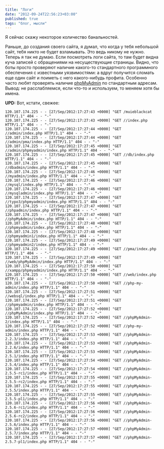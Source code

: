 ```yaml
---
title: "Логи"
date: "2012-09-24T22:56:23+03:00"
published: true
tags: "блог, мысли"
---
```


Я сейчас скажу некоторое количество банальностей.

Раньше, до создания своего сайта, я думал, что когда у тебя небольшой сайт, тебя никто не будет взламывать. Это ведь
никому не нужно. Теперь я так не думаю. Если посмотреть логи сайта, то там будет видна куча записей с обращениями
на несуществующие страницы. Видно, что боты просто проверяют наличие какого-то стандартного программного обеспечения
с известными уязвимостями: a вдруг получится сломать еще один сайт и поиметь с него какого-нибудь профита. Особенно
часто любят проверять наличие [phpMyAdmin](http://www.phpmyadmin.net/home_page/index.php) по стандартным адресам.
Вывод: не расслабляемся, если что-то и используем, то меняем хотя бы имена.

**UPD:** Вот, кстати, свежее:

~~~~~
120.107.174.225 - - [27/Sep/2012:17:27:43 +0000] "GET /muieblackcat HTTP/1.1" 404 - - "-"
120.107.174.225 - - [27/Sep/2012:17:27:43 +0000] "GET //index.php HTTP/1.1" 404 - - "-"
120.107.174.225 - - [27/Sep/2012:17:27:44 +0000] "GET //admin/index.php HTTP/1.1" 404 - - "-"
120.107.174.225 - - [27/Sep/2012:17:27:44 +0000] "GET //admin/pma/index.php HTTP/1.1" 404 - - "-"
120.107.174.225 - - [27/Sep/2012:17:27:45 +0000] "GET //admin/phpmyadmin/index.php HTTP/1.1" 404 - - "-"
120.107.174.225 - - [27/Sep/2012:17:27:45 +0000] "GET //db/index.php HTTP/1.1" 404 - - "-"
120.107.174.225 - - [27/Sep/2012:17:27:45 +0000] "GET //dbadmin/index.php HTTP/1.1" 404 - - "-"
120.107.174.225 - - [27/Sep/2012:17:27:46 +0000] "GET //myadmin/index.php HTTP/1.1" 404 - - "-"
120.107.174.225 - - [27/Sep/2012:17:27:46 +0000] "GET //mysql/index.php HTTP/1.1" 404 - - "-"
120.107.174.225 - - [27/Sep/2012:17:27:46 +0000] "GET //mysqladmin/index.php HTTP/1.1" 404 - - "-"
120.107.174.225 - - [27/Sep/2012:17:27:47 +0000] "GET //typo3/phpmyadmin/index.php HTTP/1.1" 404 - - "-"
120.107.174.225 - - [27/Sep/2012:17:27:47 +0000] "GET //phpadmin/index.php HTTP/1.1" 404 - - "-"
120.107.174.225 - - [27/Sep/2012:17:27:47 +0000] "GET //phpMyAdmin/index.php HTTP/1.1" 404 - - "-"
120.107.174.225 - - [27/Sep/2012:17:27:48 +0000] "GET //phpmyadmin/index.php HTTP/1.1" 404 - - "-"
120.107.174.225 - - [27/Sep/2012:17:27:48 +0000] "GET //phpmyadmin1/index.php HTTP/1.1" 404 - - "-"
120.107.174.225 - - [27/Sep/2012:17:27:49 +0000] "GET //phpmyadmin2/index.php HTTP/1.1" 404 - - "-"
120.107.174.225 - - [27/Sep/2012:17:27:49 +0000] "GET //pma/index.php HTTP/1.1" 404 - - "-"
120.107.174.225 - - [27/Sep/2012:17:27:49 +0000] "GET //web/phpMyAdmin/index.php HTTP/1.1" 404 - - "-"
120.107.174.225 - - [27/Sep/2012:17:27:50 +0000] "GET //xampp/phpmyadmin/index.php HTTP/1.1" 404 - - "-"
120.107.174.225 - - [27/Sep/2012:17:27:50 +0000] "GET //web/index.php HTTP/1.1" 404 - - "-"
120.107.174.225 - - [27/Sep/2012:17:27:50 +0000] "GET //php-my-admin/index.php HTTP/1.1" 404 - - "-"
120.107.174.225 - - [27/Sep/2012:17:27:51 +0000] "GET //websql/index.php HTTP/1.1" 404 - - "-"
120.107.174.225 - - [27/Sep/2012:17:27:51 +0000] "GET //phpmyadmin/index.php HTTP/1.1" 404 - - "-"
120.107.174.225 - - [27/Sep/2012:17:27:52 +0000] "GET //phpMyAdmin/index.php HTTP/1.1" 404 - - "-"
120.107.174.225 - - [27/Sep/2012:17:27:52 +0000] "GET //phpMyAdmin-2/index.php HTTP/1.1" 404 - - "-"
120.107.174.225 - - [27/Sep/2012:17:27:52 +0000] "GET //php-my-admin/index.php HTTP/1.1" 404 - - "-"
120.107.174.225 - - [27/Sep/2012:17:27:53 +0000] "GET //phpMyAdmin-2.2.3/index.php HTTP/1.1" 404 - - "-"
120.107.174.225 - - [27/Sep/2012:17:27:53 +0000] "GET //phpMyAdmin-2.2.6/index.php HTTP/1.1" 404 - - "-"
120.107.174.225 - - [27/Sep/2012:17:27:53 +0000] "GET //phpMyAdmin-2.5.1/index.php HTTP/1.1" 404 - - "-"
120.107.174.225 - - [27/Sep/2012:17:27:54 +0000] "GET //phpMyAdmin-2.5.4/index.php HTTP/1.1" 404 - - "-"
120.107.174.225 - - [27/Sep/2012:17:27:54 +0000] "GET //phpMyAdmin-2.5.5-rc1/index.php HTTP/1.1" 404 - - "-"
120.107.174.225 - - [27/Sep/2012:17:27:55 +0000] "GET //phpMyAdmin-2.5.5-rc2/index.php HTTP/1.1" 404 - - "-"
120.107.174.225 - - [27/Sep/2012:17:27:55 +0000] "GET //phpMyAdmin-2.5.5/index.php HTTP/1.1" 404 - - "-"
120.107.174.225 - - [27/Sep/2012:17:27:55 +0000] "GET //phpMyAdmin-2.5.5-pl1/index.php HTTP/1.1" 404 - - "-"
120.107.174.225 - - [27/Sep/2012:17:27:56 +0000] "GET //phpMyAdmin-2.5.6-rc1/index.php HTTP/1.1" 404 - - "-"
120.107.174.225 - - [27/Sep/2012:17:27:56 +0000] "GET //phpMyAdmin-2.5.6-rc2/index.php HTTP/1.1" 404 - - "-"
120.107.174.225 - - [27/Sep/2012:17:27:56 +0000] "GET //phpMyAdmin-2.5.6/index.php HTTP/1.1" 404 - - "-"
120.107.174.225 - - [27/Sep/2012:17:27:57 +0000] "GET //phpMyAdmin-2.5.7/index.php HTTP/1.1" 404 - - "-"
120.107.174.225 - - [27/Sep/2012:17:27:57 +0000] "GET //phpMyAdmin-2.5.7-pl1/index.php HTTP/1.1" 404 - - "-"
~~~~~

